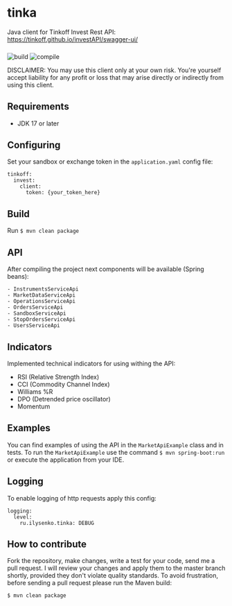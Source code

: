 # tinka
Java client for Tinkoff Invest Rest API: https://tinkoff.github.io/investAPI/swagger-ui/

###

![build](https://github.com/0x100/tinka/workflows/build/badge.svg?branch=master)
![compile](https://img.shields.io/github/last-commit/0x100/tinka)

DISCLAIMER: You may use this client only at your own risk. 
You're yourself accept liability for any profit or loss that may arise directly or indirectly from using this client.

## Requirements

- JDK 17 or later

## Configuring
Set your sandbox or exchange token in the `application.yaml` config file:

```
tinkoff:
  invest:
    client:
      token: {your_token_here}
```

## Build
Run `$ mvn clean package`

## API
After compiling the project next components will be available (Spring beans):
```
- InstrumentsServiceApi
- MarketDataServiceApi
- OperationsServiceApi
- OrdersServiceApi
- SandboxServiceApi
- StopOrdersServiceApi
- UsersServiceApi
```

## Indicators

Implemented technical indicators for using withing the API:
- RSI (Relative Strength Index)
- CCI (Commodity Channel Index)
- Williams %R
- DPO (Detrended price oscillator)
- Momentum

## Examples
You can find examples of using the API in the `MarketApiExample` class and in tests.
To run the `MarketApiExample` use the command `$ mvn spring-boot:run` or execute the application from your IDE.

## Logging
To enable logging of http requests apply this config: 

```
logging:
  level:
    ru.ilysenko.tinka: DEBUG
```

## How to contribute
Fork the repository, make changes, write a test for your code, send me a pull request. 
I will review your changes and apply them to the master branch shortly, provided they don't violate quality standards. 
To avoid frustration, before sending a pull request please run the Maven build:
```
$ mvn clean package
```
